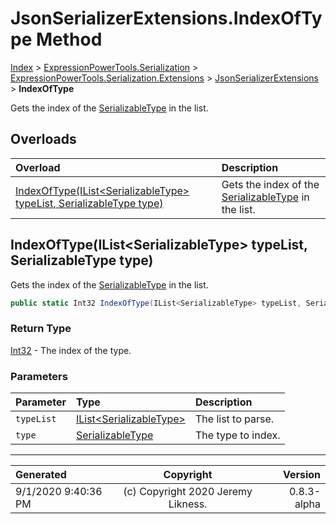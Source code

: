 ﻿# JsonSerializerExtensions.IndexOfType Method

[Index](../index.md) > [ExpressionPowerTools.Serialization](ExpressionPowerTools.Serialization.a.md) > [ExpressionPowerTools.Serialization.Extensions](ExpressionPowerTools.Serialization.Extensions.n.md) > [JsonSerializerExtensions](ExpressionPowerTools.Serialization.Extensions.JsonSerializerExtensions.cs.md) > **IndexOfType**

Gets the index of the [SerializableType](ExpressionPowerTools.Serialization.Serializers.SerializableType.cs.md) in the list.

## Overloads

| Overload | Description |
| :-- | :-- |
| [IndexOfType(IList&lt;SerializableType> typeList, SerializableType type)](#indexoftypeilistserializabletype-typelist-serializabletype-type) | Gets the index of the [SerializableType](ExpressionPowerTools.Serialization.Serializers.SerializableType.cs.md) in the list. |
## IndexOfType(IList&lt;SerializableType> typeList, SerializableType type)

Gets the index of the [SerializableType](ExpressionPowerTools.Serialization.Serializers.SerializableType.cs.md) in the list.

```csharp
public static Int32 IndexOfType(IList<SerializableType> typeList, SerializableType type)
```

### Return Type

 [Int32](https://docs.microsoft.com/dotnet/api/system.int32)  - The index of the type.

### Parameters

| Parameter | Type | Description |
| :-- | :-- | :-- |
| `typeList` | [IList&lt;SerializableType>](https://docs.microsoft.com/dotnet/api/system.collections.generic.ilist-1) | The list to parse. |
| `type` | [SerializableType](ExpressionPowerTools.Serialization.Serializers.SerializableType.cs.md) | The type to index. |



---

| Generated | Copyright | Version |
| :-- | :-: | --: |
| 9/1/2020 9:40:36 PM | (c) Copyright 2020 Jeremy Likness. | 0.8.3-alpha |
